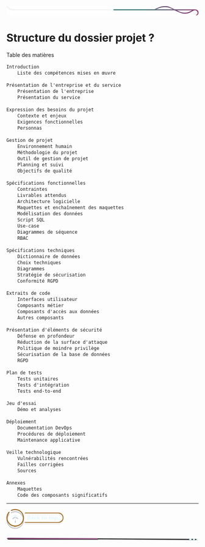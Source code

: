 ![border](../../assets/line/border_deco_rt.png)

# Structure du dossier projet ? 



Table des matières

    Introduction
        Liste des compétences mises en œuvre

    Présentation de l'entreprise et du service
        Présentation de l'entreprise
        Présentation du service

    Expression des besoins du projet
        Contexte et enjeux
        Exigences fonctionnelles
        Personnas

    Gestion de projet
        Environnement humain
        Méthodologie du projet
        Outil de gestion de projet
        Planning et suivi
        Objectifs de qualité

    Spécifications fonctionnelles
        Contraintes
        Livrables attendus
        Architecture logicielle
        Maquettes et enchaînement des maquettes
        Modélisation des données
        Script SQL
        Use-case
        Diagrammes de séquence
        RBAC

    Spécifications techniques
        Dictionnaire de données
        Choix techniques
        Diagrammes
        Stratégie de sécurisation
        Conformité RGPD

    Extraits de code
        Interfaces utilisateur
        Composants métier
        Composants d'accès aux données
        Autres composants

    Présentation d'éléments de sécurité
        Défense en profondeur
        Réduction de la surface d'attaque
        Politique de moindre privilège
        Sécurisation de la base de données
        RGPD

    Plan de tests
        Tests unitaires
        Tests d'intégration
        Tests end-to-end

    Jeu d'essai
        Démo et analyses

    Déploiement
        Documentation DevOps
        Procédures de déploiement
        Maintenance applicative

    Veille technologique
        Vulnérabilités rencontrées
        Failles corrigées
        Sources

    Annexes
        Maquettes
        Code des composants significatifs

---

<a href="../../README.md">
<img src="../../assets/button/back_to_top.png" alt="Retour au sommaire" style="width: 150px; height: auto;">
</a>

![border](../../assets/line/line-pink-point_l.png) 